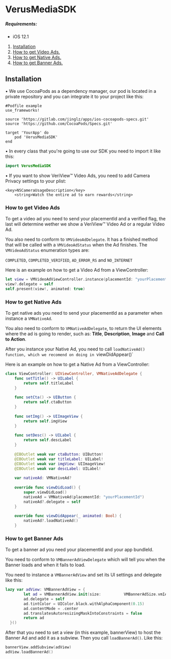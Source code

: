 # VerusMediaSDK
##### Requirements:

* iOS 12.1

1. [ Installation ](#ins)
2. [ How to get Video Ads. ](#video)
2. [ How to get Native Ads. ](#native)
2. [ How to get Banner Ads. ](#banner)

<a name="ins"></a>
## Installation
•  We use CocoaPods as a dependency manager, our pod is located in a private repository and you can integrate it to your project like this:
```
#Podfile example
use_frameworks!

source 'https://gitlab.com/jinglz/apps/ios-cocoapods-specs.git'
source 'https://github.com/CocoaPods/Specs.git'

target 'YourApp' do
    pod 'VerusMediaSDK'
end
```

•  In every class that you're going to use our SDK you need to import it like this:
```swift
import VerusMediaSDK
```

•  If you want to show VeriView™ Video Ads, you need to add Camera Privacy settings to your plist: 
```
<key>NSCameraUsageDescription</key>
	<string>Watch the entire ad to earn rewards</string>
```
<a name="video"></a>
### How to get Video Ads
To get a video ad you need to send your placementId and a verified flag, the last will determine wether we show a VeriView™ Video Ad or a regular Video Ad.

You also need to conform to `VMVideoAdDelegate`. It has a finished method that will be called with a `VMVideoAdStatus` when the Ad finishes.
The `VMVideoAdStatus` enumeration types are:

`COMPLETED`, `COMPLETED_VERIFIED`, `AD_ERROR_RS` and `NO_INTERNET`

Here is an example on how to get a Video Ad from a ViewController:

```swift
let view = VMVideoAdViewController.instance(placementId: "yourPlacementId", verified: true)
view?.delegate = self
self.present(view!, animated: true)
```
<a name="native"></a>
### How to get Native Ads
To get native ads you need to send your placementId as a parameter when instance a `VMNativeAd`.

You also need to conform to `VMNativeAdDelegate`, to return the UI elements where the ad is going to render, such as: **Title**, **Description**, **Image** and **Call to Action**.

After you instance your Native Ad, you need to call `loadNativeAd() function, which we recomend on doing in `viewDidAppear()`

Here is an example on how to get a Native Ad from a ViewController:

```swift
class ViewController: UIViewController, VMNativeAdDelegate {
    func setTitle() -> UILabel {
        return self.titleLabel
    }
    
    func setCta() -> UIButton {
        return self.ctaButton
    }
    
    func setImg() -> UIImageView {
        return self.imgView
    }
    
    func setDesc() -> UILabel {
        return self.descLabel
    }
    
    @IBOutlet weak var ctaButton: UIButton!
    @IBOutlet weak var titleLabel: UILabel!
    @IBOutlet weak var imgView: UIImageView!
    @IBOutlet weak var descLabel: UILabel!
    
    var nativeAd: VMNativeAd?
	
	override func viewDidLoad() {
        super.viewDidLoad()
        nativeAd = VMNativeAd(placementId: "yourPlacementId")
        nativeAd?.delegate = self
    }
    
    override func viewDidAppear(_ animated: Bool) {
        nativeAd?.loadNativeAd()
    }
```
<a name="banner"></a>
### How to get Banner Ads
To get a banner ad you need your placementId and your app bundleId.

You need to conform to `VMBannerAdViewDelegate` which will tell you when the Banner loads and when it fails to load.

You need to instance a `VMBannerAdView` and set its UI settings and delegate like this:

```swift
lazy var adView: VMBannerAdView = {
        let ad = VMBannerAdView.init(size: 	        VMBannerAdSize.vmIABMediumRectangle_300x250, placementId: "yourPlacementId", buildId: "yourBundleId")
        ad.delegate = self
        ad.tintColor = UIColor.black.withAlphaComponent(0.15)
        ad.contentMode = .center
        ad.translatesAutoresizingMaskIntoConstraints = false
        return ad
  }()
```
After that you need to set a view (in this example, bannerView) to host the Banner Ad and add it as a subview. Then you call `loadBannerAd()`. Like this:
```swift
bannerView.addSubview(adView)
adView.loadBannerAd()
```

